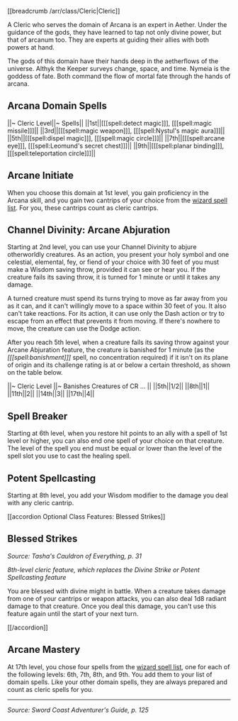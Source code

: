 [[breadcrumb /arr/class/Cleric|Cleric]]

A Cleric who serves the domain of Arcana is an expert in Aether. Under the guidance of the gods, they have learned to tap not only divine power, but that of arcanum too. They are experts at guiding their allies with both powers at hand.

The gods of this domain have their hands deep in the aetherflows of the universe. Althyk the Keeper surveys change, space, and time. Nymeia is the goddess of fate. Both command the flow of mortal fate through the hands of arcana.

## Arcana Domain Spells

||~ Cleric Level||~ Spells||
||1st||[[[spell:detect magic]]], [[[spell:magic missile]]]||
||3rd||[[[spell:magic weapon]]], [[[spell:Nystul's magic aura]]]||
||5th||[[[spell:dispel magic]]], [[[spell:magic circle]]]||
||7th||[[[spell:arcane eye]]], [[[spell:Leomund's secret chest]]]||
||9th||[[[spell:planar binding]]], [[[spell:teleportation circle]]]||

## Arcane Initiate

When you choose this domain at 1st level, you gain proficiency in the Arcana skill, and you gain two cantrips of your choice from the [wizard spell list](/dnd/class_spell_list/wizard/true). For you, these cantrips count as cleric cantrips.

## Channel Divinity: Arcane Abjuration

Starting at 2nd level, you can use your Channel Divinity to abjure otherworldly creatures. As an action, you present your holy symbol and one celestial, elemental, fey, or fiend of your choice with 30 feet of you must make a Wisdom saving throw, provided it can see or hear you. If the creature fails its saving throw, it is turned for 1 minute or until it takes any damage.

A turned creature must spend its turns trying to move as far away from you as it can, and it can't willingly move to a space within 30 feet of you. It also can't take reactions. For its action, it can use only the Dash action or try to escape from an effect that prevents it from moving. If there's nowhere to move, the creature can use the Dodge action.

After you reach 5th level, when a creature fails its saving throw against your Arcane Abjuration feature, the creature is banished for 1 minute (as the *[[[spell:banishment]]]* spell, no concentration required) if it isn't on its plane of origin and its challenge rating is at or below a certain threshold, as shown on the table below.

||~ Cleric Level ||~ Banishes Creatures of CR ... ||
||5th||1/2||
||8th||1||
||11th||2||
||14th||3||
||17th||4||

## Spell Breaker

Starting at 6th level, when you restore hit points to an ally with a spell of 1st level or higher, you can also end one spell of your choice on that creature. The level of the spell you end must be equal or lower than the level of the spell slot you use to cast the healing spell.

## Potent Spellcasting

Starting at 8th level, you add your Wisdom modifier to the damage you deal with any cleric cantrip.

[[accordion Optional Class Features: Blessed Strikes]]

## Blessed Strikes

_Source: Tasha's Cauldron of Everything, p. 31_

_8th-level cleric feature, which replaces the Divine Strike or Potent Spellcasting feature_

You are blessed with divine might in battle. When a creature takes damage from one of your cantrips or weapon attacks, you can also deal 1d8 radiant damage to that creature. Once you deal this damage, you can't use this feature again until the start of your next turn.

[[/accordion]]

## Arcane Mastery

At 17th level, you chose four spells from the [wizard spell list](/dnd/class_spell_list/wizard/true), one for each of the following levels: 6th, 7th, 8th, and 9th. You add them to your list of domain spells. Like your other domain spells, they are always prepared and count as cleric spells for you. 

----

*Source: Sword Coast Adventurer's Guide, p. 125*

<script type="module">
    import {init_accordions} from "/static/js/common/utils.js";
    init_accordions();
</script>
